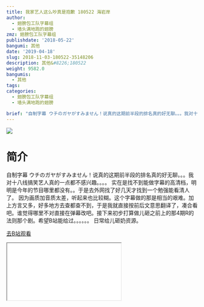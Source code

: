 ```yaml
---
title: 我家艺人这么吵真是抱歉 180522 海岩岸
author:
  - 翅膀包工队字幕组
  - 墙头满地跑的翅膀
zmz: 翅膀包工队字幕组
publishdate: '2018-05-22'
bangumi: 其他
date: '2019-04-18'
slug: 2018-11-03-180522-35148206
description: 其他&#8226;180522
weight: 9582.0
bangumis:
  - 其他
tags:
categories:
  - 翅膀包工队字幕组
  - 墙头满地跑的翅膀

brief: "自制字幕 ウチのガヤがすみません！说真的这期前半段的排名真的好无聊。。。我对十八线搞笑艺人真的一点都不感兴趣。。。。 实在是找不到能做字幕的高清档，明明是今年的节目哪里都没有。。于是去外网找了好几天才找到一个勉强能看清人了。 因为画质加音质太差，听起来也比较糊。这个字幕做的那是相当的艰难。加上方言又多，好多地方去查都查不到，于是我就直接按前后文意思翻译了，凑合看吧。谁觉得哪里不对直接在弹幕改吧。接下来初步打算做儿砸之前上的那4期R的法则那个剧。希望B站能给过。。。。。。 日常给儿砸奶资源。"
---
```

![](https://i.imgur.com/R11L0KK.jpg)
# 简介  
自制字幕
ウチのガヤがすみません！说真的这期前半段的排名真的好无聊。。。我对十八线搞笑艺人真的一点都不感兴趣。。。。
实在是找不到能做字幕的高清档，明明是今年的节目哪里都没有。。于是去外网找了好几天才找到一个勉强能看清人了。
因为画质加音质太差，听起来也比较糊。这个字幕做的那是相当的艰难。加上方言又多，好多地方去查都查不到，于是我就直接按前后文意思翻译了，凑合看吧。谁觉得哪里不对直接在弹幕改吧。接下来初步打算做儿砸之前上的那4期R的法则那个剧。希望B站能给过。。。。。。
日常给儿砸奶资源。  

[去B站观看](https://www.bilibili.com/video/av35148206/)
<div class ="resp-container"><iframe class="testiframe" src="//player.bilibili.com/player.html?aid=35148206"", scrolling="no", allowfullscreen="true" > </iframe></div> 
